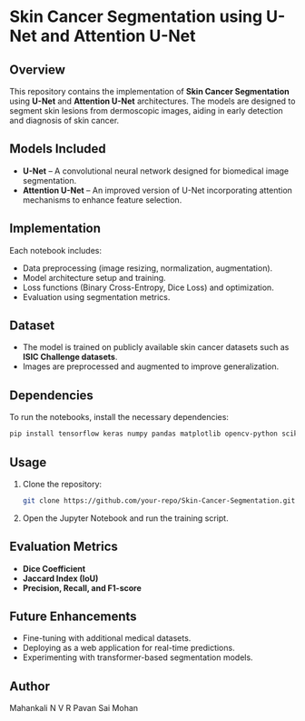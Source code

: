 # Skin Cancer Segmentation using U-Net and Attention U-Net

## Overview
This repository contains the implementation of **Skin Cancer Segmentation** using **U-Net** and **Attention U-Net** architectures. The models are designed to segment skin lesions from dermoscopic images, aiding in early detection and diagnosis of skin cancer.

## Models Included
- **U-Net** – A convolutional neural network designed for biomedical image segmentation.
- **Attention U-Net** – An improved version of U-Net incorporating attention mechanisms to enhance feature selection.

## Implementation
Each notebook includes:
- Data preprocessing (image resizing, normalization, augmentation).
- Model architecture setup and training.
- Loss functions (Binary Cross-Entropy, Dice Loss) and optimization.
- Evaluation using segmentation metrics.

## Dataset
- The model is trained on publicly available skin cancer datasets such as **ISIC Challenge datasets**.
- Images are preprocessed and augmented to improve generalization.

## Dependencies
To run the notebooks, install the necessary dependencies:
```bash
pip install tensorflow keras numpy pandas matplotlib opencv-python scikit-learn
```

## Usage
1. Clone the repository:
   ```bash
   git clone https://github.com/your-repo/Skin-Cancer-Segmentation.git
   ```
2. Open the Jupyter Notebook and run the training script.

## Evaluation Metrics
- **Dice Coefficient**
- **Jaccard Index (IoU)**
- **Precision, Recall, and F1-score**

## Future Enhancements
- Fine-tuning with additional medical datasets.
- Deploying as a web application for real-time predictions.
- Experimenting with transformer-based segmentation models.

## Author
Mahankali N V R Pavan Sai Mohan
